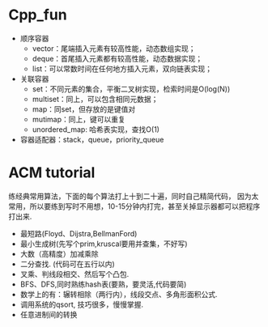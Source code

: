 # Cpp_fun

- 顺序容器
    - vector：尾端插入元素有较高性能，动态数组实现；
    - deque：首尾插入元素都有较高性能，动态数据实现；
    - list：可以常数时间在任何地方插入元素，双向链表实现；
- 关联容器
    - set：不同元素的集合，平衡二叉树实现，检索时间是O(log(N))
    - multiset：同上，可以包含相同元数据；
    - map：同set，但存放的是键值对
    - mutimap：同上，键可以重复
    - unordered_map: 哈希表实现，查找O(1)
- 容器适配器：stack，queue，priority_queue

# ACM tutorial

练经典常用算法，下面的每个算法打上十到二十遍，同时自己精简代码，
因为太常用，所以要练到写时不用想，10-15分钟内打完，甚至关掉显示器都可以把程序打出来. 

- 最短路(Floyd、Dijstra,BellmanFord) 
- 最小生成树(先写个prim,kruscal要用并查集，不好写) 
- 大数（高精度）加减乘除 
- 二分查找. (代码可在五行以内) 
- 叉乘、判线段相交、然后写个凸包. 
- BFS、DFS,同时熟练hash表(要熟，要灵活,代码要简) 
- 数学上的有：辗转相除（两行内），线段交点、多角形面积公式. 
- 调用系统的qsort, 技巧很多，慢慢掌握. 
- 任意进制间的转换